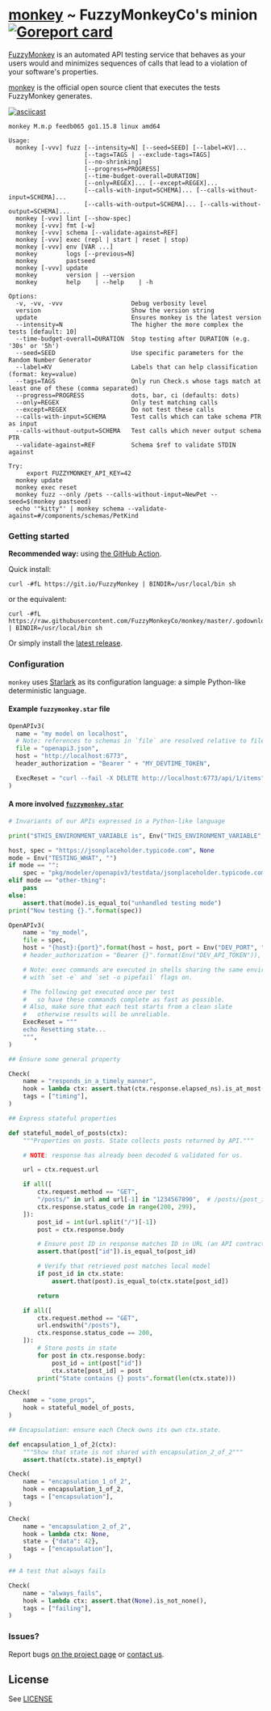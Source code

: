 # [monkey](https://github.com/FuzzyMonkeyCo/monkey) ~ FuzzyMonkeyCo's minion [![Goreport card](https://goreportcard.com/badge/github.com/FuzzyMonkeyCo/monkey)](https://goreportcard.com/report/github.com/FuzzyMonkeyCo/monkey)

[FuzzyMonkey](https://fuzzymonkey.co) is an automated API testing service that behaves as your users would and minimizes sequences of calls that lead to a violation of your software's properties.

[monkey](https://github.com/FuzzyMonkeyCo/monkey) is the official open source client that executes the tests FuzzyMonkey generates.

[![asciicast](https://asciinema.org/a/171571.png)](https://asciinema.org/a/171571?autoplay=1)

```
monkey M.m.p feedb065 go1.15.8 linux amd64

Usage:
  monkey [-vvv] fuzz [--intensity=N] [--seed=SEED] [--label=KV]...
                     [--tags=TAGS | --exclude-tags=TAGS]
                     [--no-shrinking]
                     [--progress=PROGRESS]
                     [--time-budget-overall=DURATION]
                     [--only=REGEX]... [--except=REGEX]...
                     [--calls-with-input=SCHEMA]... [--calls-without-input=SCHEMA]...
                     [--calls-with-output=SCHEMA]... [--calls-without-output=SCHEMA]...
  monkey [-vvv] lint [--show-spec]
  monkey [-vvv] fmt [-w]
  monkey [-vvv] schema [--validate-against=REF]
  monkey [-vvv] exec (repl | start | reset | stop)
  monkey [-vvv] env [VAR ...]
  monkey        logs [--previous=N]
  monkey        pastseed
  monkey [-vvv] update
  monkey        version | --version
  monkey        help    | --help    | -h

Options:
  -v, -vv, -vvv                   Debug verbosity level
  version                         Show the version string
  update                          Ensures monkey is the latest version
  --intensity=N                   The higher the more complex the tests [default: 10]
  --time-budget-overall=DURATION  Stop testing after DURATION (e.g. '30s' or '5h')
  --seed=SEED                     Use specific parameters for the Random Number Generator
  --label=KV                      Labels that can help classification (format: key=value)
  --tags=TAGS                     Only run Check.s whose tags match at least one of these (comma separated)
  --progress=PROGRESS             dots, bar, ci (defaults: dots)
  --only=REGEX                    Only test matching calls
  --except=REGEX                  Do not test these calls
  --calls-with-input=SCHEMA       Test calls which can take schema PTR as input
  --calls-without-output=SCHEMA   Test calls which never output schema PTR
  --validate-against=REF          Schema $ref to validate STDIN against

Try:
     export FUZZYMONKEY_API_KEY=42
  monkey update
  monkey exec reset
  monkey fuzz --only /pets --calls-without-input=NewPet --seed=$(monkey pastseed)
  echo '"kitty"' | monkey schema --validate-against=#/components/schemas/PetKind
```

### Getting started

**Recommended way:** using [the GitHub Action](https://github.com/FuzzyMonkeyCo/action-monkey).

Quick install:

```shell
curl -#fL https://git.io/FuzzyMonkey | BINDIR=/usr/local/bin sh
```

or the equivalent:

```shell
curl -#fL https://raw.githubusercontent.com/FuzzyMonkeyCo/monkey/master/.godownloader.sh | BINDIR=/usr/local/bin sh
```

Or simply install the [latest release](https://github.com/FuzzyMonkeyCo/monkey/releases/latest).

### Configuration

`monkey` uses [Starlark](https://github.com/bazelbuild/starlark) as its configuration language: a simple Python-like deterministic language.

#### Example `fuzzymonkey.star` file


```python
OpenAPIv3(
  name = "my model on localhost",
  # Note: references to schemas in `file` are resolved relative to file's location.
  file = "openapi3.json",
  host = "http://localhost:6773",
  header_authorization = "Bearer " + "MY_DEVTIME_TOKEN",

  ExecReset = "curl --fail -X DELETE http://localhost:6773/api/1/items",
)
```

#### A more involved [`fuzzymonkey.star`](./fuzzymonkey.star)

```python
# Invariants of our APIs expressed in a Python-like language

print("$THIS_ENVIRONMENT_VARIABLE is", Env("THIS_ENVIRONMENT_VARIABLE", "not set"))

host, spec = "https://jsonplaceholder.typicode.com", None
mode = Env("TESTING_WHAT", "")
if mode == "":
    spec = "pkg/modeler/openapiv3/testdata/jsonplaceholder.typicode.comv1.0.0_openapiv3.0.1_spec.yml"
elif mode == "other-thing":
    pass
else:
    assert.that(mode).is_equal_to("unhandled testing mode")
print("Now testing {}.".format(spec))

OpenAPIv3(
    name = "my_model",
    file = spec,
    host = "{host}:{port}".format(host = host, port = Env("DEV_PORT", "443")),
    # header_authorization = "Bearer {}".format(Env("DEV_API_TOKEN")),

    # Note: exec commands are executed in shells sharing the same environment variables,
    # with `set -e` and `set -o pipefail` flags on.

    # The following get executed once per test
    #   so have these commands complete as fast as possible.
    # Also, make sure that each test starts from a clean slate
    #   otherwise results will be unreliable.
    ExecReset = """
    echo Resetting state...
    """,
)

## Ensure some general property

Check(
    name = "responds_in_a_timely_manner",
    hook = lambda ctx: assert.that(ctx.response.elapsed_ns).is_at_most(500e6),
    tags = ["timing"],
)

## Express stateful properties

def stateful_model_of_posts(ctx):
    """Properties on posts. State collects posts returned by API."""

    # NOTE: response has already been decoded & validated for us.

    url = ctx.request.url

    if all([
        ctx.request.method == "GET",
        "/posts/" in url and url[-1] in "1234567890",  # /posts/{post_id}
        ctx.response.status_code in range(200, 299),
    ]):
        post_id = int(url.split("/")[-1])
        post = ctx.response.body

        # Ensure post ID in response matches ID in URL (an API contract):
        assert.that(post["id"]).is_equal_to(post_id)

        # Verify that retrieved post matches local model
        if post_id in ctx.state:
            assert.that(post).is_equal_to(ctx.state[post_id])

        return

    if all([
        ctx.request.method == "GET",
        url.endswith("/posts"),
        ctx.response.status_code == 200,
    ]):
        # Store posts in state
        for post in ctx.response.body:
            post_id = int(post["id"])
            ctx.state[post_id] = post
        print("State contains {} posts".format(len(ctx.state)))

Check(
    name = "some_props",
    hook = stateful_model_of_posts,
)

## Encapsulation: ensure each Check owns its own ctx.state.

def encapsulation_1_of_2(ctx):
    """Show that state is not shared with encapsulation_2_of_2"""
    assert.that(ctx.state).is_empty()

Check(
    name = "encapsulation_1_of_2",
    hook = encapsulation_1_of_2,
    tags = ["encapsulation"],
)

Check(
    name = "encapsulation_2_of_2",
    hook = lambda ctx: None,
    state = {"data": 42},
    tags = ["encapsulation"],
)

## A test that always fails

Check(
    name = "always_fails",
    hook = lambda ctx: assert.that(None).is_not_none(),
    tags = ["failing"],
)
```

### Issues?

Report bugs [on the project page](https://github.com/FuzzyMonkeyCo/monkey/issues) or [contact us](mailto:ook@fuzzymonkey.co).


## License

See [LICENSE](./LICENSE)
